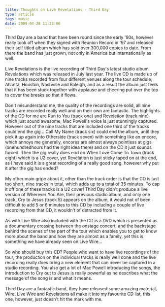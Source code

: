 ```yaml
---
title: Thoughts on Live Revelations - Third Day
type: article
tags: music
date: 2009-04-28 11:23:00
---
```


Third Day are a band that have been round since the early '90s, however really took off when they signed with Reunion Record in '97 and released their self titled album which has sold over 300,000 copies to date. From there the band has just grown, not only in America but internationally as well.<br /><br />Live Revelations is the live recording of Third Day's latest studio album Revelations which was released in July last year. The live CD is made up of nine tracks recorded from four different venues along the tour schedule; Atlanta, Houston, Nashville and Raleigh, and as a result the album just feels that it has been stuck together with applause and cheering put over the top to cover the breaks so that it flows.<br /><br />Don't misunderstand me, the quality of the recordings are solid, all nine tracks are recorded really well and on their own are fantastic. The highlights of the CD for me are Run to You (track one) and Revelation (track nine) which just sound awesome, Mac Powell's voice is just stunningly captured. However out of the nine tracks that are included one third of the tracks could end the gig... Call My Name (track six) could end the album, until they pick it up again into Otherside (track seven) with something like an encore, which annoys me generally, encores are almost always pointless at gigs (onehundredhours had the right idea there) and on the CD it just sounds forced. Then the gig really does end on When Love Come To Town (track eight) which is a U2 cover, yet Revelation is just sticky taped on at the end, as I have said it is a great recording of a really good song, however why put it after the gig has ended?<br /><br />My other main gripe about it, other than the track order is that the CD is just too short, nine tracks in total, which adds up to a total of 35 minutes. To cap it off one of these tracks is a U2 cover! Third Day didn't produce a live version of Wherever You Are, their previous studio album, and only one track, Cry to Jesus (track 5) appears on the album, it would not of been difficult to add 5 or 6 minutes to this CD by including a couple of live recording from that CD, it wouldn't of detracted from it.<br /><br />As with Live Wire also included with the CD is a DVD which is presented as a documentary crossing between the onstage concert, and the backstage behind the scenes of the part of the tour which enables you to get to know more about the band and how they are almost as a family, yet this is something we have already seen on Live Wire...<br /><br />So who should buy this CD? People who want to have live recordings of the tour, the production on the individual tracks is really well done and the live recording really does bring a new element that can never be captured in a studio recording. You also get a lot of Mac Powell introducing the songs, the introduction to Cry out to Jesus is really powerful as he describes what the message of the song is and what it means.<br /><br />Third Day are a fantastic band, they have released some amazing material, Wire, Live Wire and Revelations all make it into my favourite CD list, this one, however, just doesn't hit the mark with me.
